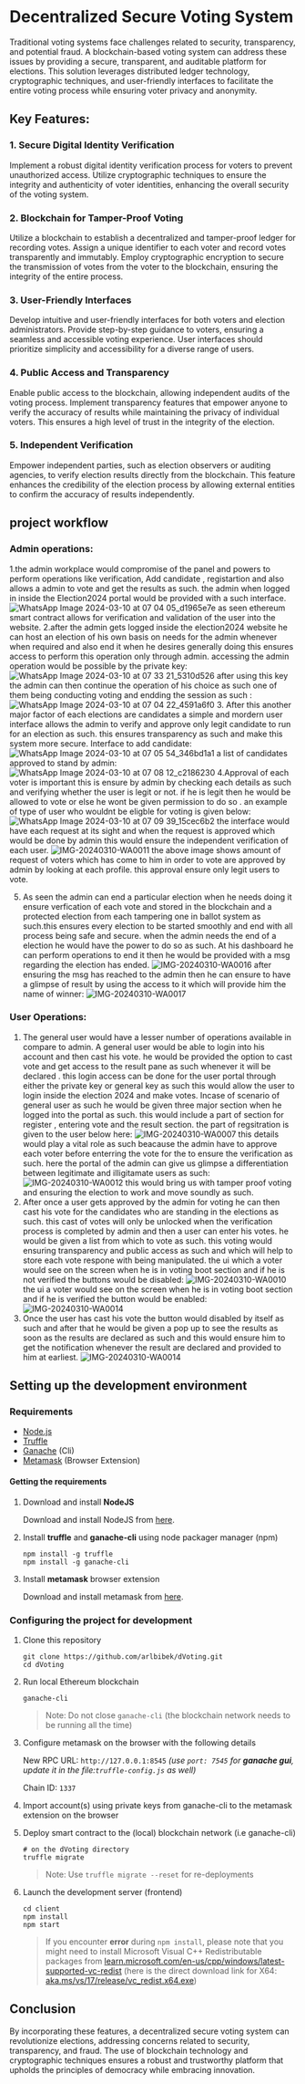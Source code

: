 # Decentralized Secure Voting System

Traditional voting systems face challenges related to security, transparency, and potential fraud. A blockchain-based voting system can address these issues by providing a secure, transparent, and auditable platform for elections. This solution leverages distributed ledger technology, cryptographic techniques, and user-friendly interfaces to facilitate the entire voting process while ensuring voter privacy and anonymity.

## Key Features:

### 1. Secure Digital Identity Verification

Implement a robust digital identity verification process for voters to prevent unauthorized access. Utilize cryptographic techniques to ensure the integrity and authenticity of voter identities, enhancing the overall security of the voting system.

### 2. Blockchain for Tamper-Proof Voting

Utilize a blockchain to establish a decentralized and tamper-proof ledger for recording votes. Assign a unique identifier to each voter and record votes transparently and immutably. Employ cryptographic encryption to secure the transmission of votes from the voter to the blockchain, ensuring the integrity of the entire process.

### 3. User-Friendly Interfaces

Develop intuitive and user-friendly interfaces for both voters and election administrators. Provide step-by-step guidance to voters, ensuring a seamless and accessible voting experience. User interfaces should prioritize simplicity and accessibility for a diverse range of users.

### 4. Public Access and Transparency

Enable public access to the blockchain, allowing independent audits of the voting process. Implement transparency features that empower anyone to verify the accuracy of results while maintaining the privacy of individual voters. This ensures a high level of trust in the integrity of the election.

### 5. Independent Verification

Empower independent parties, such as election observers or auditing agencies, to verify election results directly from the blockchain. This feature enhances the credibility of the election process by allowing external entities to confirm the accuracy of results independently.
## project workflow
   ### Admin  operations:
  1.the admin workplace would compromise of the panel and powers to perform operations like verification, Add candidate , registartion  and also allows a admin to vote and get the results  as such.
     the admin when logged in inside the Election2024 portal would be provided with a such interface.
     ![WhatsApp Image 2024-03-10 at 07 04 05_d1965e7e](https://github.com/jinit07/Election2024/assets/109467924/3059d459-57ed-477d-81ed-275c7c50f6a7)
     as seen ethereum smart contract allows for verification and validation of the user into the website.
2.after the admin gets logged inside the election2024 website he  can host an election of his own basis on needs for the admin whenever when required and also end it when he desires generally doing this
     ensures access to perform this operation only  through admin. accessing the admin operation would be possible by the  private key:
     ![WhatsApp Image 2024-03-10 at 07 33 21_5310d526](https://github.com/jinit07/Election2024/assets/109467924/09f95438-c2e0-4e29-82d7-ba69851a37b9)
     after using this key the admin can then continue the operation of his choice as such one of them being conducting voting and endding the session as such :
     ![WhatsApp Image 2024-03-10 at 07 04 22_4591a6f0](https://github.com/jinit07/Election2024/assets/109467924/4f0b9ec5-f998-4324-8242-a92315d1c7f8)
3. After this another major factor of each elections are candidates a simple and mordern user interface allows the admin to verify and approve only legit candidate to run for an election as such.
     this ensures transparency as such and make this system more secure.
     Interface to add candidate:
     ![WhatsApp Image 2024-03-10 at 07 05 54_346bd1a1](https://github.com/jinit07/Election2024/assets/109467924/f2c8fd77-b163-4ecf-8c7b-a758402283ca)
     a list of candidates approved to stand  by admin:
     ![WhatsApp Image 2024-03-10 at 07 08 12_c2186230](https://github.com/jinit07/Election2024/assets/109467924/51958f05-b89b-40bd-a427-297df77d3621)
4.Approval of each voter is important this is ensure by admin by checking each details as such and verifying whether the user is legit or not. if he is legit then  he would be allowed to vote 
     or else he wont be given permission to do so . 
     an example of  type  of user who wouldnt be eligble for voting is given below:
     ![WhatsApp Image 2024-03-10 at 07 09 39_15cec6b2](https://github.com/jinit07/Election2024/assets/109467924/5f6e6b05-8ea0-4008-8ba3-c790efd4868d)
     the interface would have each  request at its sight and when the request is approved which would be done by admin  this would ensure the  independent verification of each user.
     ![IMG-20240310-WA0011](https://github.com/jinit07/Election2024/assets/109467924/21815022-e88c-44f4-90d5-8456098b3504)
     the above image shows amount of request of voters which has come to him in order to vote are approved by admin by looking at each profile.
     this approval ensure only legit users to vote.
    
5. As seen the admin can end a particular election when he needs doing it ensure verfication of each vote and stored in the blockchain and a protected election from each tampering one in
      ballot system as such.this ensures every election to be started smoothly and end with all process being safe and secure. when the admin needs the end of a election he would have the power
      to do so as such. At his dashboard he can perform operations to end it then he would be provided with a msg regarding the election has ended.
      ![IMG-20240310-WA0016](https://github.com/jinit07/Election2024/assets/109467924/b9ec8832-6399-4f74-b23e-9bd1b4e84626)
      after ensuring the msg has reached to the admin then he can ensure to have a glimpse of result by using the access to it which will provide him the name of winner:
      ![IMG-20240310-WA0017](https://github.com/jinit07/Election2024/assets/109467924/d8145f18-1c61-4be2-80d5-17dde2048d23)
### User Operations:
1. The general user would have a lesser number of operations available in compare to admin. A general user would be able to login into his account and then cast his vote.
    he would be provided the option to cast vote and get access to the result pane as such whenever it will be declared . this login access can be done for the user portal through
   either the private key or general key as such this would allow the user to login inside the election 2024 and make votes.
   Incase of scenario of general user as such he would be given  three major section when he logged into the portal as such.
   this would include  a  part of section for register , entering vote and the result section.
   the part of regsitration is given to the user below here:
  ![IMG-20240310-WA0007](https://github.com/jinit07/Election2024/assets/109467924/609a0dc9-34e2-47d7-a023-1ca8f90cda4b)
   this details would play a vital role as such beacause the admin  have to approve each voter before enterring the vote for the  to ensure the verification as such.
   here the portal of the admin can give us glimpse a differentiation between legitimate and illigitamate users as such:
   ![IMG-20240310-WA0012](https://github.com/jinit07/Election2024/assets/109467924/ba20f2a8-5fc2-4fdc-ba25-9acbdd663388)
   this would bring  us with tamper proof voting and ensuring the election to work and move soundly as such.
2. After once a user gets approved by the admin for voting he can then cast his vote for the candidates who are standing in the elections as such. this cast of votes will only be unlocked
   when the verification process is completed by admin and then a user can enter his votes. he would be given a list from which to vote as such. this voting would ensuring  transparency and
   public access as such and which will help to store each vote respone with being manipulated.
   the ui which a voter would see  on the screen when  he is in voting boot section and if he is not verified the buttons would be disabled:
   ![IMG-20240310-WA0010](https://github.com/jinit07/Election2024/assets/109467924/2ee54cfc-680c-4687-bc5a-d8ab39847cd3)
   the ui a voter would see on the screen when he is in voting boot section and if he is verified the button would be enabled:
   ![IMG-20240310-WA0014](https://github.com/jinit07/Election2024/assets/109467924/fea1a80f-aa26-4282-9242-03df0da72346)
3. Once the user has cast his vote the button would disabled by itself as such and after that he would be given a pop up to see the results as soon as the results are
  declared as such and this would ensure him to get the notification whenever the result are declared and provided to him at earliest.
![IMG-20240310-WA0014](https://github.com/jinit07/Election2024/assets/109467924/0c70b7f5-5ff2-4adb-a52e-3b0c5396312a)

## Setting up the development environment

### Requirements

- [Node.js](https://nodejs.org)
- [Truffle](https://www.trufflesuite.com/truffle)
- [Ganache](https://github.com/trufflesuite/ganache-cli) (Cli)
- [Metamask](https://metamask.io/) (Browser Extension)

#### Getting the requirements

1. Download and install **NodeJS**

   Download and install NodeJS from [here](https://nodejs.org/en/download/ "Go to official NodeJS download page.").

1. Install **truffle** and **ganache-cli** using node packager manager (npm)

   ```shell
   npm install -g truffle
   npm install -g ganache-cli
   ```

1. Install **metamask** browser extension

   Download and install metamask from [here](https://metamask.io/download "Go to official metamask download page.").

### Configuring the project for development

1. Clone this repository

   ```shell
   git clone https://github.com/arlbibek/dVoting.git
   cd dVoting
   ```

2. Run local Ethereum blockchain

   ```shell
   ganache-cli
   ```

   > Note: Do not close `ganache-cli` (the blockchain network needs to be running all the time)

3. Configure metamask on the browser with the following details

   New RPC URL: `http://127.0.0.1:8545` *(use `port: 7545` for **ganache gui**, update it in the file:`truffle-config.js` as well)*

   Chain ID: `1337`

4. Import account(s) using private keys from ganache-cli to the metamask extension on the browser

5. Deploy smart contract to the (local) blockchain network (i.e ganache-cli)

   ```shell
   # on the dVoting directory
   truffle migrate
   ```

   > Note: Use `truffle migrate --reset` for re-deployments

6. Launch the development server (frontend)

   ```shell
   cd client
   npm install
   npm start
   ```

   > If you encounter **error** during `npm install`, please note that you might need to install Microsoft Visual C++ Redistributable packages from [learn.microsoft.com/en-us/cpp/windows/latest-supported-vc-redist](https://learn.microsoft.com/en-us/cpp/windows/latest-supported-vc-redist?view=msvc-170) (here is the direct download link for X64: [aka.ms/vs/17/release/vc_redist.x64.exe](https://aka.ms/vs/17/release/vc_redist.x64.exe))

## Conclusion
By incorporating these features, a decentralized secure voting system can revolutionize elections, addressing concerns related to security, transparency, and fraud. The use of blockchain technology and cryptographic techniques ensures a robust and trustworthy platform that upholds the principles of democracy while embracing innovation.

